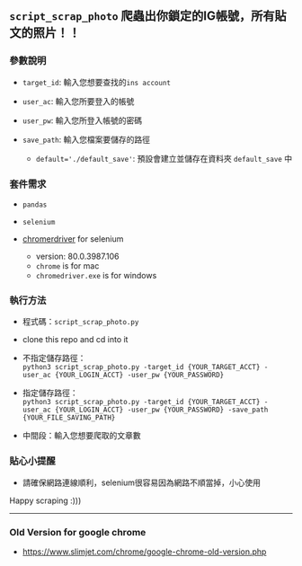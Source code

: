 ## `script_scrap_photo` 爬蟲出你鎖定的IG帳號，所有貼文的照片！！

### 參數說明
*	`target_id`: 輸入您想要查找的`ins account`

*	`user_ac`: 輸入您所要登入的帳號

*	`user_pw`: 輸入您所登入帳號的密碼

*	`save_path`: 輸入您檔案要儲存的路徑
	- `default='./default_save'`: 預設會建立並儲存在資料夾 `default_save` 中

### 套件需求
* `pandas`

* `selenium`

* [chromerdriver](https://chromedriver.storage.googleapis.com/index.html?path=80.0.3987.106/) for selenium
	- version: 80.0.3987.106
	- `chrome` is for mac
	- `chromedriver.exe` is for windows

### 執行方法
* 程式碼：`script_scrap_photo.py`

* clone this repo and cd into it

* 不指定儲存路徑：<br>
`python3 script_scrap_photo.py -target_id {YOUR_TARGET_ACCT} -user_ac {YOUR_LOGIN_ACCT} -user_pw {YOUR_PASSWORD}`

* 指定儲存路徑：<br>
`python3 script_scrap_photo.py -target_id {YOUR_TARGET_ACCT} -user_ac {YOUR_LOGIN_ACCT} -user_pw {YOUR_PASSWORD} -save_path {YOUR_FILE_SAVING_PATH}`

* 中間段：輸入您想要爬取的文章數

### 貼心小提醒
* 請確保網路連線順利，selenium很容易因為網路不順當掉，小心使用

Happy scraping :))) 

***
### Old Version for google chrome
* https://www.slimjet.com/chrome/google-chrome-old-version.php
